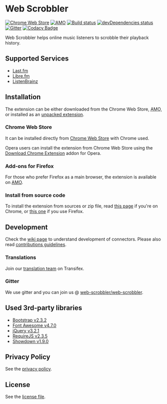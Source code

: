 # Web Scrobbler

[![Chrome Web Store][22]][1]
[![AMO][23]][15]
[![Build status][2]][3]
[![devDependencies status][6]][7]
[![Gitter][4]][5]
[![Codacy Badge][29]][30]

Web Scrobbler helps online music listeners to scrobble their playback history.

## Supported Services

-   [Last.fm][8]
-   [Libre.fm][26]
-   [ListenBrainz][27]

## Installation

The extension can be either downloaded from the Chrome Web Store, <abbr title="addons.mozilla.org">AMO</abbr>, or installed as an [unpacked extension][9].

### Chrome Web Store

It can be installed directly from [Chrome Web Store][1] with Chrome used.

Opera users can install the extension from Chrome Web Store using the [Download Chrome Extension][13] addon for Opera.

### Add-ons for Firefox

For those who prefer Firefox as a main browser, the extension is available on [AMO][15].

### Install from source code

To install the extension from sources or zip file, read [this page][24] if you're on Chrome, or [this one][25] if you use Firefox.

## Development

Check the [wiki page][10] to understand development of connectors. Please also read [contributions guidelines](.github/CONTRIBUTING.md).

### Translations

Join our [translation team][21] on Transifex.

### Gitter

We use gitter and you can join us @ [web-scrobbler/web-scrobbler][5].

## Used 3rd-party libraries

-   [Bootstrap v2.3.2][16]
-   [Font Awesome v4.7.0][17]
-   [jQuery v3.2.1][18]
-   [RequireJS v2.3.5][19]
-   [Showdown v1.9.0][28]

## Privacy Policy

See the [privacy policy][11].

## License

See the [license file](LICENSE.md).

[1]: https://chrome.google.com/webstore/detail/lastfm-scrobbler/hhinaapppaileiechjoiifaancjggfjm

[2]: https://api.travis-ci.org/web-scrobbler/web-scrobbler.svg

[3]: https://travis-ci.org/web-scrobbler/web-scrobbler

[4]: https://badges.gitter.im/Join%20Chat.svg

[5]: https://gitter.im/david-sabata/web-scrobbler

[6]: https://david-dm.org/web-scrobbler/web-scrobbler/dev-status.svg

[7]: https://david-dm.org/web-scrobbler/web-scrobbler?type=dev

[8]: http://www.last.fm/

[9]: https://developer.chrome.com/extensions/getstarted#unpacked

[10]: https://github.com/web-scrobbler/web-scrobbler/wiki/Connectors-development

[11]: src/_locales/en/privacy.md

[13]: https://addons.opera.com/extensions/details/app_id/kipjbhgniklcnglfaldilecjomjaddfi

[15]: https://addons.mozilla.org/en-US/firefox/addon/web-scrobbler/

[21]: https://www.transifex.com/web-scrobbler/web-scrobbler/dashboard/

[22]: https://img.shields.io/chrome-web-store/v/hhinaapppaileiechjoiifaancjggfjm.svg

[23]: https://img.shields.io/amo/v/web-scrobbler.svg

[24]: https://github.com/web-scrobbler/web-scrobbler/wiki/Install-an-unpacked-extension

[25]: https://github.com/web-scrobbler/web-scrobbler/wiki/Install-a-temporary-add-on

[26]: https://libre.fm/

[27]: https://listenbrainz.org/

[29]: https://api.codacy.com/project/badge/Grade/bb2841f875014aaea6a354da6c96bdee

[30]: https://www.codacy.com/app/inverse/web-scrobbler

[16]: http://getbootstrap.com/2.3.2/assets/bootstrap.zip

[17]: http://fontawesome.io/assets/font-awesome-4.7.0.zip

[18]: http://code.jquery.com/jquery-3.2.1.min.js

[19]: http://requirejs.org/docs/release/2.3.5/minified/require.js

[28]: https://github.com/showdownjs/showdown/archive/1.9.0.zip
